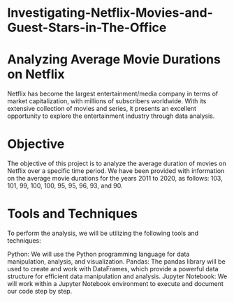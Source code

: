 # Investigating-Netflix-Movies-and-Guest-Stars-in-The-Office
# Analyzing Average Movie Durations on Netflix

Netflix has become the largest entertainment/media company in terms of market capitalization, with millions of subscribers worldwide. With its extensive collection of movies and series, it presents an excellent opportunity to explore the entertainment industry through data analysis.

 # Objective
The objective of this project is to analyze the average duration of movies on Netflix over a specific time period. We have been provided with information on the average movie durations for the years 2011 to 2020, as follows: 103, 101, 99, 100, 100, 95, 95, 96, 93, and 90.

# Tools and Techniques
To perform the analysis, we will be utilizing the following tools and techniques:

Python: We will use the Python programming language for data manipulation, analysis, and visualization.
Pandas: The pandas library will be used to create and work with DataFrames, which provide a powerful data structure for efficient data manipulation and analysis.
Jupyter Notebook: We will work within a Jupyter Notebook environment to execute and document our code step by step.

